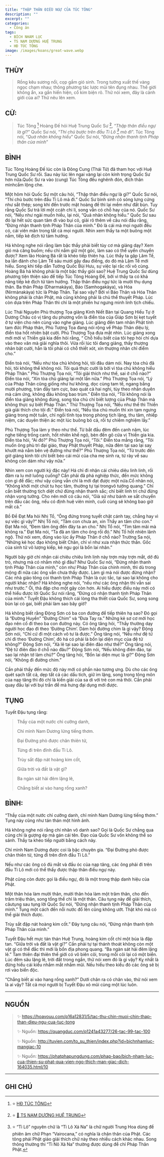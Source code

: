 ```yaml
---
title: "THẬP THÂN ĐIỀU NGỰ CỦA TÚC TÔNG"
description: ""
excerpt: ""
categories:
  - Công án
tags:
  - BÍCH NHAM LỤC
  - TS NAM DƯƠNG HUỆ TRUNG
  - HĐ TÚC TÔNG
image: /images/koans/great-wave.webp
---
```


## THÙY

> Rồng kêu sương nổi, cọp gầm gió sinh.
> Trong tướng xuất thế vàng ngọc chạm nhau; thông phương tác lược mũi tên đụng nhau.
> Thế giới không ẩn, xa gần hiển hiện, cổ kim biện rõ.
> Thử nói xem, đây là cảnh giới của ai? Thử nêu lên xem.

## CỬ:

> Túc Tông [^1] Hoàng Đế hỏi Huệ Trung Quốc Sư [^2], “_Thập thân điều ngự là gì_?”
> Quốc Sư nói, “_Thí chủ bước trên đầu Tì Lô [^3] mà đi_”.
> Túc Tông nói, “_Quả nhân không hiểu_”
> Quốc Sư nói, “_Đừng nhận thanh tịnh Pháp thân của mình_”

## BÌNH

Túc Tông Hoàng Đế lúc còn là Đông Cung (Thái Tử) đã tham học với Huệ Trung Quốc Sư rồi. Sau này lúc lên ngai vàng lại còn kính trọng Quốc Sư hơn nữa.Quốc Sư ra vào (cung) Túc Tông đều nghênh đón, đích thân mìnhcầm lộng che.

Một hôm hỏi Quốc Sư một câu hỏi, “Thập thân điều ngự là gì?” Quốc Sư nói, “Thí chủ bước trên đầu Tì Lô mà đi.” Quốc Sư bình sinh có sóng lưng cứng như sắt thép; song khi đến trước mặt hoàng đế thì lại mềm như đất bùn. Tuy rằng Quốc Sư trả lời một ccáh chi li, song vẫn có chỗ hay của nó. Quốc Sư nói, “Nếu như ngài muốn hiểu, lại nói, “Quả nhân không hiểu.” Quốc Sư sau đó lại hết sức quan tâm đi vào bụi cỏ, giải rõ thêm về câu nói đầu rằng, “Đừng nhận thanh tịnh Pháp Thân của mình.” Đó là cái mà mọi người đều có, cái viên mãn trong tất cả mọi người. Nhìn xem thầy ta một buông một nắm, tiếp kẻ địch từ tám hướng.

Há không nghe nói rằng làm bậc thầy phải biết tùy cơ mà giảng dạy? Xem gió mà căng buồm; nếu chỉ nắm giữ một góc, làm sao có thể uyển chuyển được? Xem lão Hoàng Bá rất là khéo tiếp thiên hạ. Lúc thầy ta gặp Lâm Tế, ba lần đánh cho Lâm Tế sáu mươi gậy đau điếng, do đó mà Lâm Tế mới hiểu. Song khi tiếp dẫn Tướng Quốc Bùi Hưu, sự việc lại rắc rối vô cùng. Hoàng Bá há không phải là một bậc thầy giỏi sao? Huệ Trung Quốc Sư dùng phương tiện thiện sảo để tiếp Túc Tông Hoàng Đế, bởi vì thầy ta có khả năng tiếp kẻ địch từ tám hướng. Thập thân điều ngự tức là mười thụ dụng thân. Ba thân Pháp (Dharmakàya), Báo (Samhogakàya), và Hóa (Nirmànakàya) tức là Pháp Thân. Tại sao vậy? Bởi vì Báo Thân và Hóa Thân không phải là chân Phật, mà cũng không phải là chủ thể thuyết Pháp. Lúc còn dựa trên Pháp Thân thì chỉ là một phiến hư ngưng minh linh tịch chiếu.

Lúc Thái Nguyên Phù thượng Tọa giảng Kinh Niết Bàn tại Quang Hiếu Tự ở Dương Châu có vị tăng du phương vốn là điển tòa của Giáp Sơn bị kẹt tuyết ở tự viện cho nên cùng vào nghe giảng. Lúc giảng đến tam nhân Phật tính tam đức Pháp thân, Phù Tượng Tọa đang nói rộng về Pháp Thân diệu lý, điển tòa hốt nhiên bật cười. Phù Thượng Tọa đưa mắt nhìn. Lúc giảng xong mới mời vị Thiền giả kia đến hỏi rằng, “ Chỗ hiểu biết của tôi hẹp hòi chỉ dựa vào theo văn mà giải nghĩa thôi. Vừa rồi lúc tôi đang giảng, thấy thượng nhân bật cười, hẳn là tôi phải có chỗ thiết xót, xin thượng nhân chỉ điểm cho.”

Điển toà nói, “Nếu như tòa chủ không hỏi, tôi đâu dám nói. Nay tòa chủ đã hỏi, tôi không thể không nói. Tôi quả thực cười là bởi vì tòa chủ không hiểu Pháp Thân.” Phù Thượng Tọa nói, “Tôi giải thích như thế, sai ở chỗ nào?” Điển tòa nói, “Xin tòa chủ giảng lại một lần nữa.” Phù Thượng Tọa nói, “Lý của Pháp Thân cũng giống như hư không, dọc cùng tam tế, ngang bằng mười phương, tràn đầy tam cực, bao quát cả hai nghi, tùy theo nhân duyên mà cảm ứng, không đâu không bao trùm.” Điển tòa nói, “Tôi không nói là điển tòa giảng không đúng, song tòa chủ chỉ biết lượng của Pháp Thân mà không thực sự biết Pháp Thân.” Thừ Thượng Tọa nói, “Nếu như thế thì Thiền giả giải thích cho tôi đi.” Điển toà nói, “Nếu tòa chủ muốn thì xin tạm ngưng giảng trong một tuần, chỉ ngồi tĩnh tọa trong phòng tịch lặng, thu tâm, nhiếp niệm, các duyên thiện ác một lúc buông bỏ cả, rồi tự chiêm nghiệm lấy.”

Phù Thượng Tọa làm y theo như thế. Từ bắt đầu đêm đến canh năm, lúc nghe tiếng trống canh, hốt nhiên khế ngộ, bèn đến gõ cửa vị Thiền gia kia. Điển tòa hỏi, “Ai đó?” Phù Thượng Tọa nói, “Tôi.” Điển tòa mắng rằng, “Tôi muốn ông phù trì đại giáo, thay Phật thuyết Pháp, nửa đêm tại sao lại say khướt mà nằm bên vệ đường như thế?” Phù Thượng Tọa nói, “Từ trước đến giờ giảng kinh tôi chỉ biết béo cái mũi của cha mẹ sinh ra, từ rày về sau không còn dám như vậy nữa.”

Nhìn xem con người kỳ đặc này! Há chỉ đi nhận cái chiêu diêu linh linh, rồi đâm ra lu mờ luống cuống? Cần phải đả phá nghiệp thức, đến mức không còn gì để đắc; như vậy cũng vẫn chỉ là mới đạt được một nửa.Cổ nhân nói, “Không khởi một chút tu học tâm, thường tự tại trongvô tướng quang.” Chỉ cần biết thường tịch diệt chứ đừng nhận thanh sắc; chỉ biết linh tri chứ đừng nhận vọng tưởng. Cho nên mới có câu nói, “Giả sử như bánh xe sắt chuyển trên đầu các ông, nếu có định huệ viên minh, cuối cùng sẽ không bao giờ mất cả.”

Bồ Đề Đạt Ma hỏi Nhị Tổ, “Ông đứng trong tuyết chặt cánh tay, chẳng hay vì sự việc gì vậy?” Nhị Tổ nói, “Tâm con chưa an, xin Thầy an tâm cho con.” Đạt Ma nói, “Đem tâm ông đến đây ta an cho.” Nhị Tổ nói, “Tìm tâm mãi mà không ra.” Đạt Ma nói, “Ta đã an tâm cho ông rồi đó.” Nhị Tổ hốt nhiên lãnh ngộ. Thử nói xem, đúng vào lúc ấy Pháp Thân ở chỗ nào? Trường Sa nói, “Những kẻ học đạo không biết Chân, chỉ vì như xưa nhận thức thần. Gốc của sinh tử vô lượng kiếp, kẻ ngu gọi là bổn lai nhân.”

Người bây giờ chỉ nhận cái chiêu chiêu linh linh này trợn mày trợn mắt, dở đủ trò, nhưng mà có nhằm nhò gì đâu? Như Quốc Sư nói, “Đừng nhận thanh tịnh Pháp Thân của mình,” còn như Pháp Thân của chính mình, thì dù trong mộng đi nữa các ông vẫn chưa thấy được. Làm gì mà nói được đừng nhận? Các nhà giáo tông coi thanh tịnh Pháp Thân là cực tắc, tại sao lại không cho người khác nhận? Há không nghe nói, “nếu như các ông nhận thì vẫn sai như trước.” Ôi, thà đập cho một gậy còn hơn. Ai hiểu được điều này mới có thể hiểu được lời Quốc Sư nói rằng, “Đừng có nhận thanh tịnh Pháp Thân của mình.” Tuyết Đậu không thích cái lòng tha thiết của Quốc Sư, song song bùn lại có gai, biết phải làm sao bây giờ?

Há không biết rằng Động Sơn có ba con đường để tiếp thiên hạ sao? Đó gọi là “Đường Huyền” “Đường Chim” và “Đưa Tay ra.” Những kẻ sơ cơ mới học đạo nên cố đi theo ba con đường này. Có ông tăng hỏi, “Thầy thường dạy người học đạo đi theo ‘Đường Chim’. Dám hỏi đường chim là gì vậy? Động Sơn nói, “Chỉ cứ đi một cách vô tư là được.” Ông tăng nói, “Nếu như đệ tử chỉ đi theo ‘Đường Chim’, đó há có phải là bổn lại diện mục của đệ tử không?” Động Sơn nói, “Xà lê tại sao lại điên đảo như thế?” Ông tăng nói, “Đệ tử điên đảo ở chỗ nào đâu?” Động Sơn nói, “Nếu không điên đảo, tại sao lại nhận tớ làm chủ?” Ông tăng hỏi, “Bổn lai diện mục là gì?” Động Sơn nói, “Không đi đường chim.”

Cần phải thấy đến mức độ này mới có phần nào tương ưng. Dù cho các ông quét sạch tất cả, dẹp tất cả các dấu tích, giữ im lặng, song trong tông môn của nạp tăng thì đó chỉ là kiến giải của sa di với trẻ con mà thôi. Cần phải quay đầu lại với bụi trần để mà hưng đại dụng mới được.

## TỤNG

Tuyết Đậu tụng rằng:

> Thầy của một nước chỉ cưỡng danh,
>
> Chỉ mình Nam Dương lừng tiếng thơm.
>
> Đại Đường phò được chân thiên tử,
>
> Từng đi trên đỉnh đầu Tì Lô.
>
> Trùy sắt đập nát hoàng kim cốt,
>
> Giữa trời và đất là vật gì?
>
> Ba ngàn sát hải đêm lặng lẽ,
>
> Chẳng biết ai vào hang rồng xanh?

## BÌNH: 

“Thầy của một nước chỉ cưỡng danh, chỉ mình Nam Dương lừng tiếng thơm.” Tụng này cũng như tán thán một hình ảnh. 

Há không nghe nói rằng chí nhân vô danh sao? Gọi là Quốc Sư chẳng qua cũng chỉ là gượng ép mà gán cái tên. Đạo của Quốc Sư vốn không thể so sánh. Thầy ta khéo tiếp người bằng cách này.

Chỉ mình Nam Dương được coi là bậc chuyên gia. “Đại Đường phò được chân thiên tử, từng đi trên đỉnh đầu Tì Lô.” 

Nếu như các ông có đủ mắt và đầu óc của nạp tăng, các ông phải đi trên đầu Tì Lô mới có thể thấy được thập thân điều ngự này. 

Phật cũng còn được gọi là điều ngự, đó là một trong thập danh hiệu của Phật. 

Một thân hóa làm mười thân, mười thân hóa làm một trăm thân, cho đến trăm triệu thân, song tổng thể chỉ là một thân. Câu tụng này để giải thích, câutụng sau tụng lời Quốc Sư nói, “Đừng nhận thanh tịnh Pháp Thân của mình.” Tụng một cách đến nỗi nước đổ lên cũng không ướt. Thật khó mà có thể giải thích được.

Trùy sắt đập nát hoàng kim cốt.” Đây tụng câu nói, “Đừng nhận thanh tịnh Pháp Thân của mình.” 

Tuyết Đậu hết mực tán thán Huệ Trung, hoàng kim cốt chỉ một búa là đập tan. “Giữa trời và đất là vật gì?” Cần phải tự tại thánh thoát không còn một vật gì có thể đắc thì mới là bổn địa phong quang. “Ba ngàn sát hải đêm lặng lẽ.” Tam thiên đại thiên thế giới có vô biên cõi, trong mỗi cõi lại có một biển. Lúc đêm sâu lặng lẽ, trời đất trong ngần, thử nói xem đó là gì vậy? Kỵ nhất là đừng hiểu cái kiểu nhắm mắt nhắm mũi. Nếu hiểu theo kiểu đó các ông sẽ bị rơi vào biển độc.

“Chẳng biết ai vào hang rồng xanh?” Dưới chân ra có chân vào, thử nói xem là ai vậy? Tất cả mọi người bị Tuyết Đậu xỏ mũi cùng một lúc luôn.

<hr class="blog-rule" />

## NGUỒN

> ✨ https://hoavouu.com/p16a12831/5/tac-thu-chin-muoi-chin-thap-than-dieu-ngu-cua-tuc-tong
>
> ✨ Nguồn: https://quangduc.com/p1241a43277/26-tac-99-tac-100
>
> ✨ Nguồn: http://tuvien.com/to_su_thien/index.php?id=bichnhamluc-mangiac-10
>
> ✨ Nguồn: https://phatphapungdung.com/phap-bao/bich-nham-luc-cua-thien-su-phat-qua-vien-ngo-thich-man-giac-dich-164035.html/10

<hr class="blog-rule" />

## GHI CHÚ

[^1]: ⭐️ <a href="/masters/vua-duong-tuc-tong-king-tang-shu-tsung/" target="_blank">HĐ TÚC TÔNG</a>

[^2]: ⭐️ <a href="http://thuongchieu.net/index.php/phapthoai/suphu/4669-tshuetrung" target="_blank">🔗 TS NAM DƯƠNG HUỆ TRUNG</a>

[^3]: ⭐️ “Tì Lô” nguyên chữ là “Tì Lô Xá Na” là chữ người Trung Hoa dùng để phiên âm chữ Phạn “Vairocana,” có nghĩa là chân thân của Phật. Các tông phái Phật giáo giải thích chữ này theo nhiều cách khác nhau. Song thông thường thi “Tì Nô Xá Na” thường được dùng để chỉ Pháp Thân Phật.
